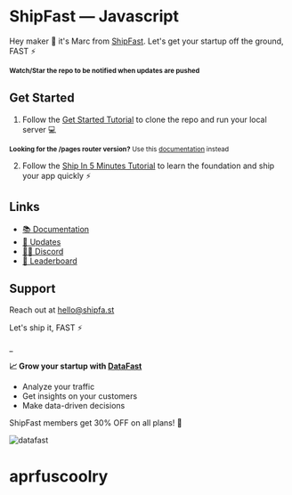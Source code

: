 # ShipFast — Javascript

Hey maker 👋 it's Marc from [ShipFast](https://shipfa.st/docs). Let's get your startup off the ground, FAST ⚡️

<sub>**Watch/Star the repo to be notified when updates are pushed**</sub>

## Get Started

1. Follow the [Get Started Tutorial](https://shipfa.st/docs) to clone the repo and run your local server 💻

<sub>**Looking for the /pages router version?** Use this [documentation](https://shipfa.st/docs-old) instead</sub>

2. Follow the [Ship In 5 Minutes Tutorial](https://shipfa.st/docs/tutorials/ship-in-5-minutes) to learn the foundation and ship your app quickly ⚡️

## Links

-   [📚 Documentation](https://shipfa.st/docs)
-   [📣 Updates](https://shipfast.beehiiv.com/)
-   [🧑‍💻 Discord](https://shipfa.st/dashboard)
-   [🥇 Leaderboard](https://shipfa.st/leaderboard)

## Support

Reach out at hello@shipfa.st

Let's ship it, FAST ⚡️

\_

**📈 Grow your startup with [DataFast](https://datafa.st?ref=shipfast_readme)**

-   Analyze your traffic
-   Get insights on your customers
-   Make data-driven decisions

ShipFast members get 30% OFF on all plans! 🎁

![datafast](https://github.com/user-attachments/assets/a6e78034-701a-49f1-a297-d33590f963be)

# aprfuscoolry
